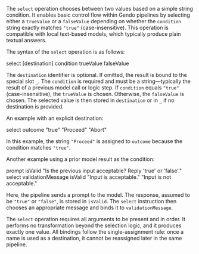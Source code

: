 The `select` operation chooses between two values based on a simple string 
condition. It enables basic control flow within Gendo pipelines by selecting 
either a `trueValue` or a `falseValue` depending on whether the `condition` 
string exactly matches `"true"` (case-insensitive). This operation is 
compatible with local text-based models, which typically produce plain textual 
answers.

The syntax of the `select` operation is as follows:

  select [destination] condition trueValue falseValue

The `destination` identifier is optional. If omitted, the result is bound to 
the special slot `_`. The `condition` is required and must be a 
string—typically the result of a previous model call or logic step. If 
`condition` equals `"true"` (case-insensitive), the `trueValue` is chosen. 
Otherwise, the `falseValue` is chosen. The selected value is then stored in 
`destination` or in `_` if no destination is provided.

An example with an explicit destination:

  select outcome "true" "Proceed" "Abort"

In this example, the string `"Proceed"` is assigned to `outcome` because the 
condition matches `"true"`.

Another example using a prior model result as the condition:

  prompt isValid "Is the previous input acceptable? Reply 'true' or 'false'."
  select validationMessage isValid "Input is acceptable." "Input is not acceptable."

Here, the pipeline sends a prompt to the model. The response, assumed to be 
`"true"` or `"false"`, is stored in `isValid`. The `select` instruction then 
chooses an appropriate message and binds it to `validationMessage`.

The `select` operation requires all arguments to be present and in order. It 
performs no transformation beyond the selection logic, and it produces exactly 
one value. All bindings follow the single-assignment rule: once a name is used 
as a destination, it cannot be reassigned later in the same pipeline.
